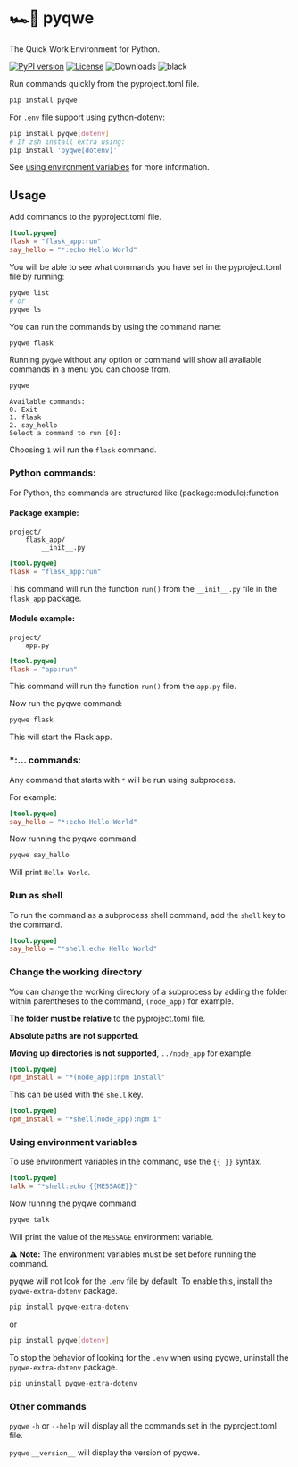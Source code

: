 # 🏎️💨 pyqwe

The Quick Work Environment for Python.

[![PyPI version](https://img.shields.io/pypi/v/pyqwe)](https://pypi.org/project/pyqwe/)
[![License](https://img.shields.io/github/license/CheeseCake87/pyqwe)](https://raw.githubusercontent.com/CheeseCake87/pyqwe/main/LICENSE)
![Downloads](https://static.pepy.tech/badge/pyqwe)
![black](https://img.shields.io/badge/code%20style-black-000000.svg)

Run commands quickly from the pyproject.toml file.

```bash
pip install pyqwe
```

For `.env` file support using python-dotenv:

```bash
pip install pyqwe[dotenv]
# If zsh install extra using:
pip install 'pyqwe[dotenv]'
```

See [using environment variables](#using-environment-variables) for more information.

## Usage

Add commands to the pyproject.toml file.

```toml
[tool.pyqwe]
flask = "flask_app:run"
say_hello = "*:echo Hello World"
```

You will be able to see what commands you have set in the pyproject.toml file by running:

```bash
pyqwe list
# or
pyqwe ls
```

You can run the commands by using the command name:

```bash
pyqwe flask
```

Running `pyqwe` without any option or command will show all available commands in a menu you can choose from.

```bash
pyqwe
```

```text
Available commands:
0. Exit
1. flask
2. say_hello
Select a command to run [0]:
```

Choosing `1` will run the `flask` command.

### Python commands:

For Python, the commands are structured like (package:module):function

#### Package example:

```text
project/
    flask_app/
        __init__.py
```

```toml
[tool.pyqwe]
flask = "flask_app:run"
```

This command will run the function
`run()` from the `__init__.py` file in the `flask_app` package.

#### Module example:

```text
project/
    app.py
```

```toml
[tool.pyqwe]
flask = "app:run"
```

This command will run the function
`run()` from the `app.py` file.

Now run the pyqwe command:

```bash
pyqwe flask
```

This will start the Flask app.

### *:... commands:

Any command that starts with `*` will be run using subprocess.

For example:

```toml
[tool.pyqwe]
say_hello = "*:echo Hello World"
```

Now running the pyqwe command:

```bash
pyqwe say_hello
```

Will print `Hello World`.

### Run as shell

To run the command as a subprocess shell command, add the `shell` key to the command.

```toml
[tool.pyqwe]
say_hello = "*shell:echo Hello World"
```

### Change the working directory

You can change the working directory of a subprocess by adding the folder
within parentheses to the command, `(node_app)` for example.

**The folder must be relative** to the pyproject.toml file.

**Absolute paths are not supported**.

**Moving up directories is not supported**, `../node_app` for example.

```toml
[tool.pyqwe]
npm_install = "*(node_app):npm install"
```

This can be used with the `shell` key.

```toml
[tool.pyqwe]
npm_install = "*shell(node_app):npm i"
```

### Using environment variables

To use environment variables in the command, use the `{{ }}` syntax.

```toml
[tool.pyqwe]
talk = "*shell:echo {{MESSAGE}}"
```

Now running the pyqwe command:

```bash
pyqwe talk
```

Will print the value of the `MESSAGE` environment variable.

⚠️ **Note:** The environment variables must be set before running the command.

pyqwe will not look for the `.env` file by default. To enable this, install the `pyqwe-extra-dotenv` package.

```bash
pip install pyqwe-extra-dotenv
```

or

```bash
pip install pyqwe[dotenv]
```

To stop the behavior of looking for the `.env` when using pyqwe, uninstall the `pyqwe-extra-dotenv` package.

```bash
pip uninstall pyqwe-extra-dotenv
```

### Other commands

`pyqwe` `-h` or `--help` will display all the commands set in the pyproject.toml file.

`pyqwe` `__version__` will display the version of pyqwe.
